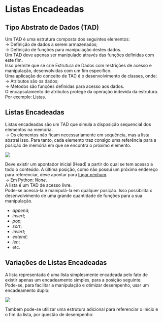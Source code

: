 <h1> Listas Encadeadas </h1>
<h2> Tipo Abstrato de Dados (TAD) </h2>
<p>
  Um TAD é uma estrutura composta dos seguintes elementos:
  <br>
  &rarr; Definição de dados a serem armazenados;
  <br>
  &rarr; Definição de funções para manipulação destes dados.
  <br>
  Um TAD deve apenas ser manipulado através das funções definidas com este fim.
  <br>
  Isso permite que se crie Estrutura de Dados com restrições de acesso e manipulação, desenvolvidas com um fim específico.
  <br>
  Uma aplicação do conceito de TAD é o desenvolvimento de classes, onde:
  <br>
  &rarr; Atributos são os dados;
  <br>
  &rarr; Métodos são funções definidas para acesso aos dados.
  <br>
  O encapsulamento de atributos protege da operação indevida da estrutura. Por exemplo: Listas.
</p>
<h2> Listas Encadeadas </h2>
<p>
  Listas encadeadas são um TAD que simula a disposição sequencial dos elementos na memória.
  <br>
  &rarr; Os elementos não ficam necessariamente em sequência, mas a lista abstrai isso. Para tanto, cada elemento traz consigo uma referência para a posição de memória em que se encontra o próximo elemento.
</p>
<img src = "https://user-images.githubusercontent.com/59178745/182227578-e0f24f7b-8b33-4bea-b488-cc674923d9e6.png">
<p>
  Deve existir um apontador inicial (Head) a partir do qual se tem acesso a todo o conteúdo.
  A última posição, como não possui um próximo endereço para referenciar, deve apontar para <ins> lugar nenhum</ins>.
  <br>
  &rarr; Em Python: <em> None</em>.
  <br>
  A lista é um TAD de acesso livre.
  <br>
  Pode-se acessá-la e manipulá-la em qualquer posição. Isso possibilita o desenvolvimento de uma grande quantidade de funções para a sua manipulação.
  <ul>
    <li> <em> append</em>; </li>
    <li> <em> insert</em>; </li>
    <li> <em> pop</em>; </li>
    <li> <em> sort</em>; </li>
    <li> <em> invert</em>; </li>
    <li> <em> extend</em>; </li>
    <li> <em> len</em>; </li>
    <li> etc. </li>
  </ul>
</p>
<h2> Variações de Listas Encadeadas </h2>
<p>
  A lista representada é uma lista simplesmente encadeada pelo fato de existir apenas um encadeamento simples, para a posição seguinte.
  <br>
  Pode-se, para facilitar a manipulação e otimizar desempenho, usar um encadeamento duplo:
</p>
<img src = "https://user-images.githubusercontent.com/59178745/182227720-64e52e96-518d-4137-a1b3-4fec719c4fa5.png">
<p>
  Também pode-se utilizar uma estrutura adicional para referenciar o início e o fim da lista, por questão de desempenho:
</p>
<img>

